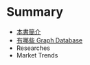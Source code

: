 # Summary

* [本書簡介](README.md)
* [有哪些 Graph Database](graph-database.md)
* Researches
* Market Trends

